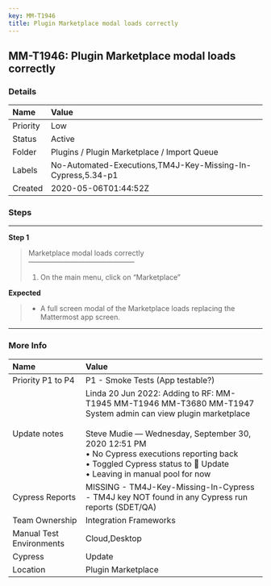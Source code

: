 ```yaml
---
key: MM-T1946
title: Plugin Marketplace modal loads correctly
---
```


## MM-T1946: Plugin Marketplace modal loads correctly

### Details

| Name     | Value                                                       |
| :------- | :---------------------------------------------------------- |
| Priority | Low                                                         |
| Status   | Active                                                      |
| Folder   | Plugins / Plugin Marketplace / Import Queue                 |
| Labels   | No-Automated-Executions,TM4J-Key-Missing-In-Cypress,5.34-p1 |
| Created  | 2020-05-06T01:44:52Z                                        |

### Steps

<hr/>

**Step 1**

> <article>Marketplace modal loads correctly<br />———————————————<ol><li>On the main menu, click on “Marketplace”</li></ol></article>

**Expected**

> <article><ul><li>A full screen modal of the Marketplace loads replacing the Mattermost app screen.</li></ul></article>

<hr/>

### More Info

| Name                     | Value                                                                                                                                                                                                                                                                                                     |
| :----------------------- | :-------------------------------------------------------------------------------------------------------------------------------------------------------------------------------------------------------------------------------------------------------------------------------------------------------- |
| Priority P1 to P4        | P1 - Smoke Tests (App testable?)                                                                                                                                                                                                                                                                          |
| Update notes             | Linda 20 Jun 2022: Adding to RF: MM-T1945 MM-T1946 MM-T3680 MM-T1947 System admin can view plugin marketplace<br /><br />Steve Mudie — Wednesday, September 30, 2020 12:51 PM<br />• No Cypress executions reporting back<br />• Toggled Cypress status to 🔧 Update<br />• Leaving in manual pool for now |
| Cypress Reports          | MISSING - TM4J-Key-Missing-In-Cypress - TM4J key NOT found in any Cypress run reports (SDET/QA)                                                                                                                                                                                                           |
| Team Ownership           | Integration Frameworks                                                                                                                                                                                                                                                                                    |
| Manual Test Environments | Cloud,Desktop                                                                                                                                                                                                                                                                                             |
| Cypress                  | Update                                                                                                                                                                                                                                                                                                    |
| Location                 | Plugin Marketplace                                                                                                                                                                                                                                                                                        |
